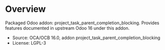 # Overview

Packaged Odoo addon: project_task_parent_completion_blocking. Provides features documented in upstream Odoo 16 under this addon.

- Source: OCA/OCB 16.0, addon project_task_parent_completion_blocking
- License: LGPL-3
